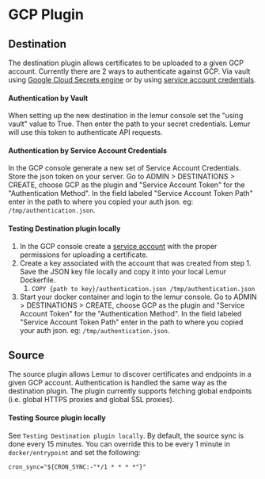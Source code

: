 # GCP Plugin

## Destination
The destination plugin allows certificates to be uploaded to a given GCP account.
Currently there are 2 ways to authenticate against GCP. Via vault using [Google Cloud 
Secrets engine](https://www.vaultproject.io/docs/secrets/gcp) or by using [service account credentials](https://cloud.google.com/iam/docs/service-accounts).

#### Authentication by Vault
When setting up the new destination in the lemur console set the "using vault" value to True. 
Then enter the path to your secret credentials. Lemur will use this token to authenticate API requests.

#### Authentication by Service Account Credentials
In the GCP console generate a new set of Service Account Credentials. Store the json token on your server. Go to ADMIN > DESTINATIONS > CREATE, choose GCP as the plugin and "Service Account Token" for the "Authentication Method".
In the field labeled "Service Account Token Path" enter in the path to where you copied your auth json. eg: `/tmp/authentication.json`.


#### Testing Destination plugin locally
1. In the GCP console create a [service account](https://cloud.google.com/iam/docs/service-accounts) with the proper permissions for uploading a certificate. 
2. Create a key associated with the account that was created from step 1. Save the JSON key file locally and copy it into your local Lemur Dockerfile.
   1. ```COPY {path to key}/authentication.json /tmp/authentication.json```
3. Start your docker container and login to the lemur console. Go to ADMIN > DESTINATIONS > CREATE, choose GCP as the plugin and "Service Account Token" for the "Authentication Method".
In the field labeled "Service Account Token Path" enter in the path to where you copied your auth json. eg: `/tmp/authentication.json`.

## Source
The source plugin allows Lemur to discover certificates and endpoints in a given GCP account.
Authentication is handled the same way as the destination plugin. The plugin currently supports
fetching global endpoints (i.e. global HTTPS proxies and global SSL proxies).

#### Testing Source plugin locally
See `Testing Destination plugin locally`. By default, the source sync is done every 15 minutes.
You can override this to be every 1 minute in `docker/entrypoint` and set the following:

```text
cron_sync="${CRON_SYNC:-"*/1 * * * *"}"
```
